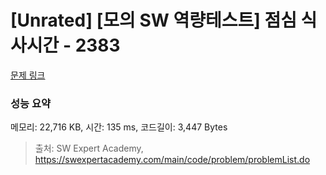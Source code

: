 # [Unrated] [모의 SW 역량테스트] 점심 식사시간 - 2383 

[문제 링크](https://swexpertacademy.com/main/code/problem/problemDetail.do?contestProbId=AV5-BEE6AK0DFAVl) 

### 성능 요약

메모리: 22,716 KB, 시간: 135 ms, 코드길이: 3,447 Bytes



> 출처: SW Expert Academy, https://swexpertacademy.com/main/code/problem/problemList.do